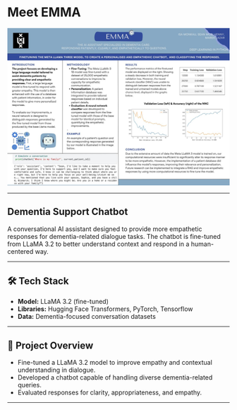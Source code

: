 # Meet EMMA

![Project Poster](./EB0AC7B5-1A31-4106-8A08-F10FCF77D54B.jpeg)  

---

## Dementia Support Chatbot

A conversational AI assistant designed to provide more empathetic responses for dementia-related dialogue tasks. The chatbot is fine-tuned from LLaMA 3.2 to better understand context and respond in a human-centered way.

---

## 🛠️ Tech Stack
- **Model:** LLaMA 3.2 (fine-tuned)  
- **Libraries:** Hugging Face Transformers, PyTorch, Tensorflow 
- **Data:** Dementia-focused conversation datasets  

---

## 📝 Project Overview
- Fine-tuned a LLaMA 3.2 model to improve empathy and contextual understanding in dialogue.  
- Developed a chatbot capable of handling diverse dementia-related queries.  
- Evaluated responses for clarity, appropriateness, and empathy.  

---
